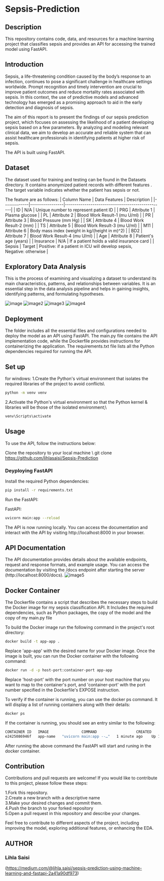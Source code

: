 # Sepsis-Prediction

## Description
This repository contains code, data, and resources for a machine learning project that classifies sepsis and provides an API for accessing the trained model using FastAPI.

## Introduction
Sepsis, a life-threatening condition caused by the body’s response to an infection, continues to pose a significant challenge in healthcare settings worldwide. Prompt recognition and timely intervention are crucial to improve patient outcomes and reduce mortality rates associated with sepsis. In this context, the use of predictive models and advanced technology has emerged as a promising approach to aid in the early detection and diagnosis of sepsis.

The aim of this report is to present the findings of our sepsis prediction project, which focuses on assessing the likelihood of a patient developing sepsis based on a few parameters. By analyzing and modeling relevant clinical data, we aim to develop an accurate and reliable system that can assist healthcare professionals in identifying patients at higher risk of sepsis.

The API is built using FastAPI.

## Dataset
The dataset used for training and testing can be found in the Datasets directory. It contains anonymized patient records with different features . The target variable indicates whether the patient has sepsis or not.

The feature are as follows:
| Column Name | Data Features | Description                                      |
|-------------|-----------------|--------------------------------------------------|
| ID          | N/A             | Unique number to represent patient ID             |
| PRG         | Attribute 1     | Plasma glucose                                   |
| PL          | Attribute 2     | Blood Work Result-1 (mu U/ml)                    |
| PR          | Attribute 3     | Blood Pressure (mm Hg)                           |
| SK          | Attribute 4     | Blood Work Result-2 (mm)                         |
| TS          | Attribute 5     | Blood Work Result-3 (mu U/ml)                    |
| M11         | Attribute 6     | Body mass index (weight in kg/(height in m)^2)   |
| BD2         | Attribute 7     | Blood Work Result-4 (mu U/ml)                    |
| Age         | Attribute 8     | Patient's age (years)                            |
| Insurance   | N/A             | If a patient holds a valid insurance card         |
| Sepsis      | Target          | Positive: if a patient in ICU will develop sepsis,<br> Negative: otherwise |

## Exploratory Data Analysis
This is the process of examining and visualizing a dataset to understand its main characteristics, patterns, and relationships between variables. It is an essential step in the data analysis pipeline and helps in gaining insights, identifying patterns, and formulating hypotheses.

![image](./images/sepsis-1.png)
![image2](./images/Sepsis-comparison.png)
![image3](./images/correlation-heatmap.png)
![image4](./images/sepsis-relationship.png)

## Deployment

The folder includes all the essential files and configurations needed to deploy the model as an API using FastAPI. The main.py file contains the API implementation code, while the Dockerfile provides instructions for containerizing the application. The requirements.txt file lists all the Python dependencies required for running the API.


## Set up

for windows:
1.Create the Python's virtual environment that isolates the required libraries of the project to avoid conflicts\
```bash
python -m venv venv
```
2.Activate the Python's virtual environment so that the Python kernel & libraries will be those of the isolated environment;\
```bash
venv\Scripts\activate
```


## Usage
To use the API, follow the instructions below:

Clone the repository to your local machine \ git clone https://github.com/lihlasaisi/Sepsis-Prediction

### Deyploying FastAPI
Install the required Python dependencies:
```bash
pip install -r requirements.txt
```
Run the FastAPI:

FastAPI:

```bash
uvicorn main:app --reload 
```
The API is now running locally. You can access the documentation and interact with the API by visiting http://localhost:8000 in your browser.

## API Documentation
The API documentation provides details about the available endpoints, request and response formats, and example usage. You can access the documentation by visiting the /docs endpoint after starting the server (http://localhost:8000/docs).
![image5](./images/API.png)



##  Docker Container
The Dockerfile contains a script that describes the necessary steps to build the Docker image for my sepsis classification API. It Includes the required dependencies, such as Python packages, the copy of the model and the copy of my main.py file  

To build the Docker image run the following command in the project's root directory:
```bash
docker build -t app-app .
```
Replace 'app-app' with the desired name for your Docker image.
Once the image is built, you can run the Docker container with the following command:
```bash 
docker run -d -p host-port:container-port app-app
```
Replace 'host-port' with the port number on your host machine that you want to map to the container's port, and 'container-port' with the port number specified in the Dockerfile's EXPOSE instruction.

To verify if the container is running, you can use the docker ps command. It will display a list of running containers along with their details:
```bash 
docker ps
```
If the container is running, you should see an entry similar to the following:


```bash
CONTAINER ID   IMAGE               COMMAND                  CREATED          STATUS          PORTS                    NAMES
e2425086946f   app-name   "uvicorn main:app --…"   1 minute ago    Up 1 minute     0.0.0.0:8000->8000/tcp   <container_name>
```

After running the above command the FastAPI will start and runing in the docker container.

## Contribution
Contributions and pull requests are welcome! If you would like to contribute to this project, please follow these steps:

1.Fork this repository.\
2.Create a new branch with a descriptive name \
3.Make your desired changes and commit them.\
4.Push the branch to your forked repository \
5.Open a pull request in this repository and describe your changes.

Feel free to contribute to different aspects of the project, including improving the model, exploring additional features, or enhancing the EDA.

## AUTHOR 
### Lihla Saisi 
(https://medium.com/@lihla.saisi/sepsis-prediction-using-machine-learning-and-fastapi-2a41a90df973)
